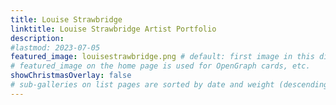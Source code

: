 ```yaml
---
title: Louise Strawbridge 
linktitle: Louise Strawbridge Artist Portfolio 
description: 
#lastmod: 2023-07-05
featured_image: louisestrawbridge.png # default: first image in this directory
# featured_image on the home page is used for OpenGraph cards, etc.
showChristmasOverlay: false
# sub-galleries on list pages are sorted by date and weight (descending)
---
```

